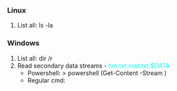 ### Linux
1. List all: ls -la
### Windows
1. List all: dir /r
2. Read secondary data streams - <span style="color:aqua">hm.txt:root.txt:$DATA</span>
	*  Powershell:	> powershell (Get-Content <primary-stream> -Stream <secondary-stream>)
	*  Regular cmd:	
